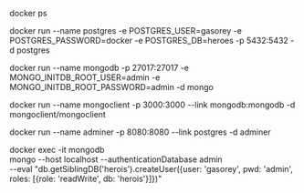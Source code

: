 docker ps

docker run --name postgres -e POSTGRES_USER=gasorey -e POSTGRES_PASSWORD=docker -e POSTGRES_DB=heroes -p 5432:5432 -d postgres

docker run --name mongodb -p 27017:27017 -e MONGO_INITDB_ROOT_USER=admin -e MONGO_INITDB_ROOT_PASSWORD=admin -d mongo

docker run --name mongoclient -p 3000:3000 --link mongodb:mongodb -d mongoclient/mongoclient

docker run --name adminer -p 8080:8080 --link postgres -d adminer

docker exec -it mongodb \
 mongo --host localhost --authenticationDatabase admin \
  --eval "db.getSiblingDB('herois').createUser({user: 'gasorey', pwd: 'admin', roles: [{role: 'readWrite', db: 'herois'}]})"